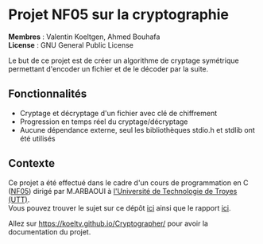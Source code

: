 # Projet NF05 sur la cryptographie  
**Membres** : Valentin Koeltgen, Ahmed Bouhafa  
**License** : GNU General Public License

Le but de ce projet est de créer un algorithme de cryptage symétrique permettant d'encoder un fichier et de le décoder par la suite.  

## Fonctionnalités
- Cryptage et décryptage d'un fichier avec clé de chiffrement
- Progression en temps réel du cryptage/décryptage
- Aucune dépendance externe, seul les bibliothèques stdio.h et stdlib ont été utilisés

## Contexte
Ce projet a été effectué dans le cadre d'un cours de programmation en C ([NF05](https://moodle.utt.fr/course/info.php?id=1506)) dirigé par M.ARBAOUI à [l'Université de Technologie de Troyes (UTT)](https://www.utt.fr).  
Vous pouvez trouver le sujet sur ce dépôt [ici](./Sujet_Projet_NF05_A20_cryptographie) ainsi que le rapport [ici](./Rapport_Koeltgen_Valentin_Bouhafa_Ahmed).

Allez sur https://koeltv.github.io/Cryptographer/ pour avoir la documentation du projet.
